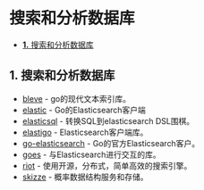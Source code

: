 # 搜索和分析数据库

* [**1.** 搜索和分析数据库](sou-suo-he-fen-xi-shu-ju-ku.md#搜索和分析数据库)

## 1. 搜索和分析数据库 <a id="&#x641C;&#x7D22;&#x548C;&#x5206;&#x6790;&#x6570;&#x636E;&#x5E93;"></a>

* [bleve](https://github.com/blevesearch/bleve) - go的现代文本索引库。
* [elastic](https://github.com/olivere/elastic) - Go的Elasticsearch客户端
* [elasticsql](https://github.com/cch123/elasticsql) - 转换SQL到elasticsearch DSL围棋。
* [elastigo](https://github.com/mattbaird/elastigo) - Elasticsearch客户端库。
* [go-elasticsearch](https://github.com/elastic/go-elasticsearch) - Go的官方Elasticsearch客户。
* [goes](https://github.com/OwnLocal/goes) - 与Elasticsearch进行交互的库。
* [riot](https://github.com/go-ego/riot) - 使用开源，分布式，简单高效的搜索引擎。
* [skizze](https://github.com/seiflotfy/skizze) - 概率数据结构服务和存储。

